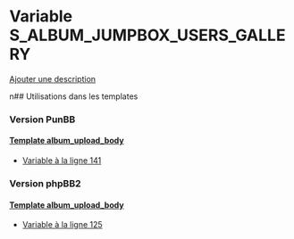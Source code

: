 # Variable S_ALBUM_JUMPBOX_USERS_GALLERY
[Ajouter une description](https://fa-tvars.appspot.com/S_ALBUM_JUMPBOX_USERS_GALLERY)

n## Utilisations dans les templates

### Version PunBB

#### [Template album_upload_body](punbb/album_upload_body.md)
* [Variable à la ligne 141](../punbb/album_upload_body.tpl#L141)

### Version phpBB2

#### [Template album_upload_body](subsilver/album_upload_body.md)
* [Variable à la ligne 125](../subsilver/album_upload_body.tpl#L125)